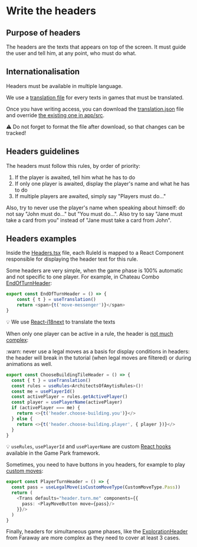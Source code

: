 # Write the headers

## Purpose of headers

The headers are the texts that appears on top of the screen. It must guide the user and tell him, at any point, who must do what.

## Internationalisation

Headers must be available in multiple language.

We use a [translation file](https://docs.google.com/spreadsheets/d/1qvN10Iaen2siq0s-m8tyB3U80Ksq5HiPKgPQuUOupwY/edit) for every texts in games that must be translated.

Once you have writing access, you can download the [translation.json](https://game-park.com/api/translations?game=code-of-the-game) file and override [the existing one in app/src](https://github.com/gamepark/board-game-template/blob/main/app/src/translations.json).

:warning: Do not forget to format the file after download, so that changes can be tracked!

## Headers guidelines

The headers must follow this rules, by order of priority:
1. If the player is awaited, tell him what he has to do
2. If only one player is awaited, display the player's name and what he has to do
3. If multiple players are awaited, simply say "Players must do..."

Also, try to never use the player's name when speaking about himself: do not say "John must do..." but "You must do...". Also try to say "Jane must take a card from you" instead of "Jane must take a card from John".

## Headers examples

Inside the [Headers.tsx](https://github.com/gamepark/board-game-template/blob/main/app/src/headers/Headers.tsx) file, each RuleId is mapped to a React Component responsible for displaying the header text for this rule.

Some headers are very simple, when the game phase is 100% automatic and not specific to one player. For example, in Chateau Combo [EndOfTurnHeader](https://github.com/gamepark/chateau-combo/blob/main/app/src/headers/EndOfTurnHeader.tsx):

```typescript jsx
export const EndOfTurnHeader = () => {
    const { t } = useTranslation()
    return <span>{t('move-messenger')}</span>
}
```

:bulb: We use [React-i18next](https://react.i18next.com/) to translate the texts

When only one player can be active in a rule, the header is [not much complex](https://github.com/gamepark/architects-of-amytis/blob/main/app/src/headers/ChooseBuildingTileHeader.tsx):

:warn: never use a legal moves as a basis for display conditions in headers: the header will break in the tutorial (when legal moves are filtered) or during animations as well.

```typescript jsx
export const ChooseBuildingTileHeader = () => {
  const { t } = useTranslation()
  const rules = useRules<ArchitectsOfAmytisRules>()!
  const me = usePlayerId()
  const activePlayer = rules.getActivePlayer()
  const player = usePlayerName(activePlayer)
  if (activePlayer === me) {
    return <>{t('header.choose-building.you')}</>
  } else {
    return <>{t('header.choose-building.player', { player })}</>
  }
}
```

:bulb: `useRules`, `usePlayerId` and `usePlayerName` are custom [React hooks](https://react.dev/learn/reusing-logic-with-custom-hooks) available in the Game Park framework.

Sometimes, you need to have buttons in you headers, for example to play [custom moves](features/custom-moves.md):

```typescript jsx
export const PlayerTurnHeader = () => {
  const pass = useLegalMove(isCustomMoveType(CustomMoveType.Pass))
  return (
    <Trans defaults="header.turn.me" components={{
      pass: <PlayMoveButton move={pass}/>
    }}/>
  )
}
```

Finally, headers for simultaneous game phases, like the [ExplorationHeader](https://github.com/gamepark/faraway/blob/main/app/src/headers/ExplorationHeader.tsx) from Faraway are more complex as they need to cover at least 3 cases.
